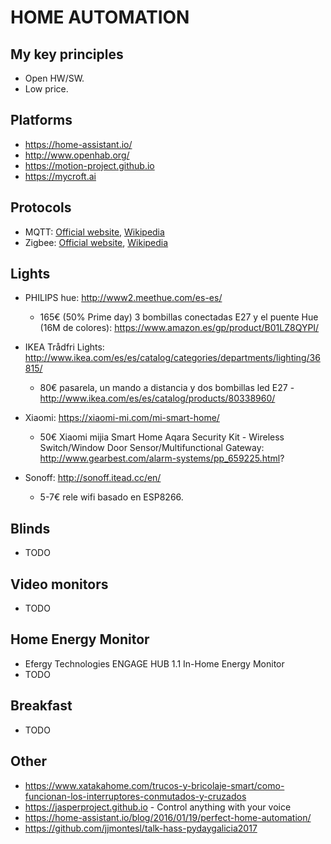 # HOME AUTOMATION

## My key principles

 * Open HW/SW.
 * Low price.

## Platforms

* https://home-assistant.io/
* http://www.openhab.org/
* https://motion-project.github.io
* https://mycroft.ai

## Protocols

* MQTT: [Official website](http://mqtt.org), [Wikipedia](https://en.wikipedia.org/wiki/MQTT)
* Zigbee: [Official website](http://www.zigbee.org), [Wikipedia](https://en.wikipedia.org/wiki/Zigbee)

## Lights

* PHILIPS hue: http://www2.meethue.com/es-es/

  * 165€ (50% Prime day)  3 bombillas conectadas E27 y el puente Hue (16M de colores): https://www.amazon.es/gp/product/B01LZ8QYPI/

* IKEA Trådfri Lights: http://www.ikea.com/es/es/catalog/categories/departments/lighting/36815/

  * 80€ pasarela, un mando a distancia y dos bombillas led E27 - http://www.ikea.com/es/es/catalog/products/80338960/

* Xiaomi: https://xiaomi-mi.com/mi-smart-home/

  * 50€ Xiaomi mijia Smart Home Aqara Security Kit - Wireless Switch/Window Door Sensor/Multifunctional Gateway: http://www.gearbest.com/alarm-systems/pp_659225.html?

* Sonoff: http://sonoff.itead.cc/en/

  * 5-7€ rele wifi basado en ESP8266.

## Blinds

* TODO

## Video monitors

* TODO
 
## Home Energy Monitor

* Efergy Technologies ENGAGE HUB 1.1 In-Home Energy Monitor
* TODO
 

## Breakfast

* TODO

## Other

* https://www.xatakahome.com/trucos-y-bricolaje-smart/como-funcionan-los-interruptores-conmutados-y-cruzados
* https://jasperproject.github.io - Control anything with your voice
* https://home-assistant.io/blog/2016/01/19/perfect-home-automation/
* https://github.com/jjmontesl/talk-hass-pydaygalicia2017

